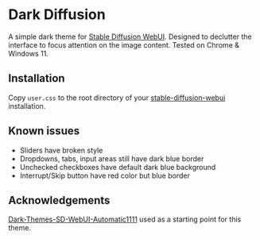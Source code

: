 # Dark Diffusion

A simple dark theme for [Stable Diffusion WebUI](https://github.com/AUTOMATIC1111/stable-diffusion-webui). Designed to declutter the interface to focus attention on the image content. Tested on Chrome & Windows 11.

## Installation

Copy `user.css` to the root directory of your [stable-diffusion-webui](https://github.com/AUTOMATIC1111/stable-diffusion-webui) installation.

## Known issues

- Sliders have broken style
- Dropdowns, tabs, input areas still have dark blue border
- Unchecked checkboxes have default dark blue background
- Interrupt/Skip button have red color but blue border

## Acknowledgements

[Dark-Themes-SD-WebUI-Automatic1111](https://github.com/Nacurutu/Dark-Themes-SD-WebUI-Automatic1111) used as a starting point for this theme.
